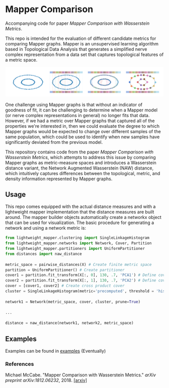 # Mapper Comparison

Accompanying code for paper *Mapper Comparison with 
Wasserstein Metrics*.

This repo is intended for the evaluation of different candidate metrics for 
comparing Mapper graphs. Mapper is an unsupervised learning algorithm based 
in Topological Data Analysis that generates a simplified nerve complex 
representation from a data set that captures topological features of a 
metric space.

![alt text](images/mapper_overview.png)

One challenge using Mapper graphs is that without an indicator of goodness
of fit, it can be challenging to determine when a Mapper model (or nerve 
complex representations in general) no longer fits that data. However, if 
we had a metric over Mapper graphs that captured all of the properties we're
interested in, then we could evaluate the degree to which Mapper graphs would
be expected to change over different samples of the same population, which 
could be used to identify when new samples have significantly deviated from
the previous model. 

This repository contains code from the paper *Mapper Comparison with 
Wasserstein Metrics*, which attempts to address this issue by comparing Mapper
graphs as metric-measure spaces and introduces a Wasserstein distance variant,
 the Network Augmented Wasserstein (NAW) distance, which intuitively captures
 differences between the topological, metric, and density information represented
 by Mapper graphs. 
 
## Usage

This repo comes equipped with the actual distance measures and with a lightweight 
mapper implementation that the distance measures are built around. The mapper builder
objects automatically create a networkx object that can be used for visualization. The
basic procedure for generating a network and using a network metric is:

```python
from lightweight_mapper.clustering import SingleLinkageHistogram
from lightweight_mapper.networks import Network, Cover, Partition
from lightweight_mapper.partitioners import UniformPartitioner
from distances import naw_distance

metric_space = pairwise_distances(X) # Create finite metric space
partition = UniformPartitioner() # Create partitioner
cover1 = partition.fit_transform(X[:, 0], 130, .7, 'PCA1') # Define cover parameters
cover2 = partition.fit_transform(X[:, 1], 130, .7, 'PCA2') # Define cover parameters
cover = [cover1, cover2] # Create cross product cover
cluster = SingleLinkageHistogram(metric='precomputed', threshold = 'histogram') # Any sklearn API compatible clusterer

network1 = Network(metric_space, cover, cluster, prune=True)

...

distance = naw_distance(network1, network2, metric_space)
```


## Examples
Examples can be found in [examples](https://github.com/mikemccabe210/mapper_comparison/) (Eventually)

### References

Michael McCabe. "Mapper Comparison with Wasserstein Metrics." *arXiv preprint arXiv:1812.06232*, 2018. [[arxiv]](https://arxiv.org/abs/1812.06232)

